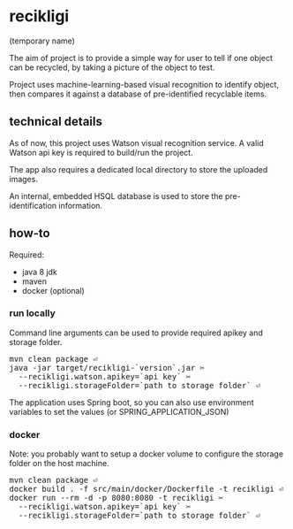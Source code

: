 # recikligi

(temporary name)

The aim of project is to provide a simple way for user to tell if one object
can be recycled, by taking a picture of the object to test. 

Project uses machine-learning-based visual recognition to identify object,
then compares it against a database of pre-identified recyclable items.

## technical details

As of now, this project uses Watson visual recognition service.
A valid Watson api key is required to build/run the project.

The app also requires a dedicated local directory to store the uploaded images.

An internal, embedded HSQL database is used to store the pre-identification information.

## how-to

Required:
* java 8 jdk
* maven
* docker (optional)

### run locally

Command line arguments can be used to provide required apikey and storage folder.
<pre>mvn clean package ⏎
java -jar target/recikligi-`version`.jar ✂
  --recikligi.watson.apikey=`api key` ✂ 
  --recikligi.storageFolder=`path to storage folder` ⏎</pre>

The application uses Spring boot, so you can also use environment variables to
set the values (or SPRING_APPLICATION_JSON)

### docker
Note: you probably want to setup a docker volume to configure the storage folder
on the host machine.

<pre>mvn clean package ⏎
docker build . -f src/main/docker/Dockerfile -t recikligi ⏎
docker run --rm -d -p 8080:8080 -t recikligi ✂
  --recikligi.watson.apikey=`api key` ✂ 
  --recikligi.storageFolder=`path to storage folder` ⏎</pre>